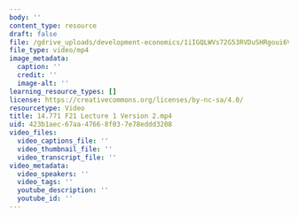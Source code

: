 ```yaml
---
body: ''
content_type: resource
draft: false
file: /gdrive_uploads/development-economics/1iIGQLWVs72G53RVDuSHRgoui6VDt_abZ/14771-f21-lecture-1-version-2.mp4
file_type: video/mp4
image_metadata:
  caption: ''
  credit: ''
  image-alt: ''
learning_resource_types: []
license: https://creativecommons.org/licenses/by-nc-sa/4.0/
resourcetype: Video
title: 14.771 F21 Lecture 1 Version 2.mp4
uid: 423b1aec-67aa-4766-8f03-7e78eddd3208
video_files:
  video_captions_file: ''
  video_thumbnail_file: ''
  video_transcript_file: ''
video_metadata:
  video_speakers: ''
  video_tags: ''
  youtube_description: ''
  youtube_id: ''
---
```

